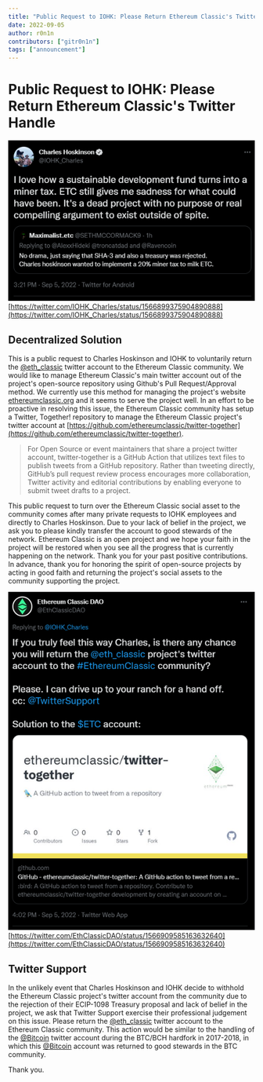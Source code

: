 ```yaml
---
title: "Public Request to IOHK: Please Return Ethereum Classic's Twitter Handle"
date: 2022-09-05
author: r0n1n
contributors: ["gitr0n1n"]
tags: ["announcement"]
---
```


# Public Request to IOHK: Please Return Ethereum Classic's Twitter Handle

![Charles Hoskinson spreading Misinformation about Ethereum Classic](./charles_tweet1.png)
[https://twitter.com/IOHK_Charles/status/1566899375904890888](https://twitter.com/IOHK_Charles/status/1566899375904890888)

## Decentralized Solution

This is a public request to Charles Hoskinson and IOHK to voluntarily return the [@eth_classic](https://twitter.com/eth_classic) twitter account to the Ethereum Classic community. We would like to manage Ethereum Classic's main twitter account out of the project's open-source repository using Github's Pull Request/Approval method. We currently use this method for managing the project's website [ethereumclassic.org](https://ethereumclassic.org) and it seems to serve the project well. In an effort to be proactive in resolving this issue, the Ethereum Classic community has setup a Twitter, Together! repository to manage the Ethereum Classic project's twitter account at [https://github.com/ethereumclassic/twitter-together](https://github.com/ethereumclassic/twitter-together).

> For Open Source or event maintainers that share a project twitter account, twitter-together is a GitHub Action that utilizes text files to publish tweets from a GitHub repository. Rather than tweeting directly, GitHub’s pull request review process encourages more collaboration, Twitter activity and editorial contributions by enabling everyone to submit tweet drafts to a project.

This public request to turn over the Ethereum Classic social asset to the community comes after many private requests to IOHK employees and directly to Charles Hoskinson. Due to your lack of belief in the project, we ask you to please kindly transfer the account to good stewards of the network. Ethereum Classic is an open project and we hope your faith in the project will be restored when you see all the progress that is currently happening on the network. Thank you for your past positive contributions. In advance, thank you for honoring the spirit of open-source projects by acting in good faith and returning the project's social assets to the community supporting the project.

![Ethereum Classic DAO publicly requests IOHK return the project's twitter acount to the community](./charles_tweet2.png)
[https://twitter.com/EthClassicDAO/status/1566909585163632640](https://twitter.com/EthClassicDAO/status/1566909585163632640)

## Twitter Support

In the unlikely event that Charles Hoskinson and IOHK decide to withhold the Ethereum Classic project's twitter account from the community due to the rejection of their ECIP-1098 Treasury proposal and lack of belief in the project, we ask that Twitter Support exercise their professional judgement on this issue. Please return the [@eth_classic](https://twitter.com/eth_classic) twitter account to the Ethereum Classic community. This action would be similar to the handling of the [@Bitcoin](https://twitter.com/bitcoin) twitter account during the BTC/BCH hardfork in 2017-2018, in which this [@Bitcoin](https://twitter.com/bitcoin) account was returned to good stewards in the BTC community.

Thank you.
